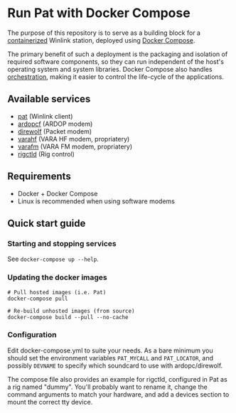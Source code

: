 # Run Pat with Docker Compose

The purpose of this repository is to serve as a building block for a
[containerized](https://en.wikipedia.org/wiki/Containerization_(computing))
Winlink station, deployed using [Docker
Compose](https://docs.docker.com/compose/).

The primary benefit of such a deployment is the packaging and isolation of
required software components, so they can run independent of the host's
operating system and system libraries. Docker Compose also handles
[orchestration](https://en.wikipedia.org/wiki/Orchestration_(computing)),
making it easier to control the life-cycle of the applications.

## Available services

* [pat](https://getpat.io) (Winlink client)
* [ardopcf](https://github.com/pflarue/ardop) (ARDOP modem)
* [direwolf](https://github.com/wb2osz/direwolf) (Packet modem)
* [varahf](https://rosmodem.wordpress.com) (VARA HF modem, propriatery)
* [varafm](https://rosmodem.wordpress.com) (VARA FM modem, propriatery)
* [rigctld](https://github.com/Hamlib/Hamlib) (Rig control)

## Requirements

* Docker + Docker Compose
* Linux is recommended when using software modems

## Quick start guide 

### Starting and stopping services

See `docker-compose up --help`.

### Updating the docker images

```
# Pull hosted images (i.e. Pat)
docker-compose pull

# Re-build unhosted images (from source)
docker-compose build --pull --no-cache
```

### Configuration

Edit docker-compose.yml to suite your needs. As a bare minimum you should set
the environment variables `PAT_MYCALL` and `PAT_LOCATOR`, and possibly
`DEVNAME` to specify which soundcard to use with ardopc/direwolf.

The compose file also provides an example for rigctld, configured in Pat as a
rig named "dummy". You'll probably want to rename it, change the command
arguments to match your hardware, and add a devices section to mount the
correct tty device.
